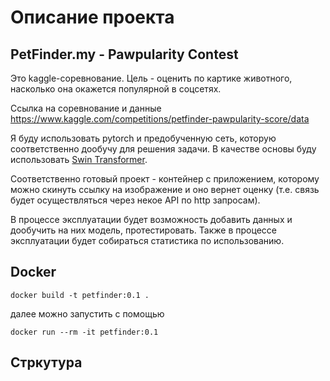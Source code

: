 # Описание проекта

## PetFinder.my - Pawpularity Contest

Это kaggle-соревнование. Цель - оценить по картике животного, насколько она окажется популярной в соцсетях.

Ссылка на соревнование и данные https://www.kaggle.com/competitions/petfinder-pawpularity-score/data

Я буду использовать pytorch и предобученную сеть, которую соответственно дообучу для решения задачи. 
В качестве основы буду использовать [Swin Transformer](https://github.com/huggingface/pytorch-image-models/blob/main/timm/models/swin_transformer.py).

Соответственно готовый проект - контейнер с приложением, которому можно скинуть ссылку на изображение и оно вернет оценку (т.е. связь будет осуществляться через некое API по http запросам).

В процессе эксплуатации будет возможность добавить данных и дообучить на них модель, протестировать. Также в процессе эксплуатации будет собираться статистика по использованию.

## Docker 

```
docker build -t petfinder:0.1 .
```

далее можно запустить с помощью

```
docker run --rm -it petfinder:0.1
```

## Стркутура
